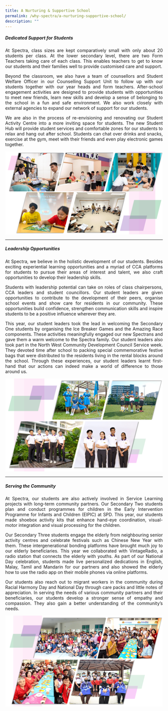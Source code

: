 ```yaml
---
title: A Nurturing & Supportive School
permalink: /why-spectra/a-nurturing-supportive-school/
description: ""
---
```

##### **Dedicated Support for Students**

<p align="justify">At Spectra, class sizes are kept comparatively small with only about 20 students per class. At the lower secondary level, there are two Form Teachers taking care of each class. This enables teachers to get to know our students and their families well to provide customised care and support.</p>

<p align="justify">Beyond the classroom, we also have a team of counsellors and Student Welfare Officer in our Counselling Support Unit to follow up with our students together with our year heads and form teachers. After-school engagement activities are designed to provide students with opportunities to meet new friends, learn new skills and develop a sense of belonging to the school in a fun and safe environment. We also work closely with external agencies to expand our network of support for our students.</p>

<p align="justify">We are also in the process of re-envisioning and renovating our Student Activity Centre into a more inviting space for students. The new Student Hub will provide student services and comfortable zones for our students to relax and hang out after school. Students can chat over drinks and snacks, exercise at the gym, meet with their friends and even play electronic games together.</p>

![Dedicated Supprt](/images/SH2022.png)
***
##### **Leadership Opportunities**

<p align="justify">At Spectra, we believe in the holistic development of our students. Besides exciting experiential learning opportunities and a myriad of CCA platforms for students to pursue their areas of interest and talent, we also craft opportunities to develop their leadership skills.</p>

<p align="justify">Students with leadership potential can take on roles of class chairpersons, CCA leaders and student councillors. Our student leaders are given opportunities to contribute to the development of their peers, organise school events and show care for residents in our community. These opportunities build confidence, strengthen communication skills and inspire students to be a positive influence wherever they are.</p>

<p align="justify">This year, our student leaders took the lead in welcoming the Secondary One students by organising the Ice Breaker Games and the Amazing Race components. These activities meaningfully engaged our new Spectrans and gave them a warm welcome to the Spectra family. Our student leaders also took part in the North West Community Development Council Service week. They devoted time after school to packing special commemorative festive bags that were distributed to the residents living in the rental blocks around the school. Through these experiences, our student leaders learnt first-hand that our actions can indeed make a world of difference to those around us.</p>

![Leadership](/images/Leadership.png)

***
##### **Serving the Community**

<p align="justify">At Spectra, our students are also actively involved in Service Learning projects with long-term community partners. Our Secondary Two students plan and conduct programmes for children in the Early Intervention Programme for Infants and Children (EIPIC) at SPD. This year, our students made shoebox activity kits that enhance hand-eye coordination, visual-motor integration and visual processing for the children.</p>

<p align="justify">Our Secondary Three students engage the elderly from neighbouring senior activity centres and celebrate festivals such as Chinese New Year with them. These intergenerational bonding platforms have brought much joy to our elderly beneficiaries. This year we collaborated with VintageRadio, a radio station that connects the elderly with youths. As part of our National Day celebration, students made live personalized dedications in English, Malay, Tamil and Mandarin for our partners and also showed the elderly how to use the radio app on their mobile phones via online platforms.</p>

<p align="justify">Our students also reach out to migrant workers in the community during Racial Harmony Day and National Day through care packs and little notes of appreciation. In serving the needs of various community partners and their beneficiaries, our students develop a stronger sense of empathy and compassion. They also gain a better understanding of the community’s needs.</p>

![Serving The Community](/images/Serving-The-Community-2.png)